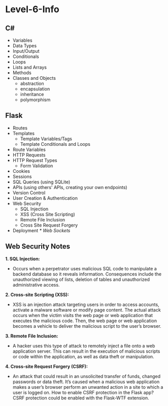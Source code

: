 # Level-6-Info

## C#
* Variables
* Data Types
* Input/Output
* Conditionals
* Loops
* Lists and Arrays
* Methods
* Classes and Objects
  * abstraction
  * encapsulation
  * inheritance
  * polymorphism
## Flask
* Routes
* Templates
  * Template Variables/Tags
  * Template Conditionals and Loops
* Route Variables
* HTTP Requests
* HTTP Request Types
  * Form Validation
* Cookies
* Sessions
* SQL Queries (using SQLite)
* APIs (using others' APIs, creating your own endpoints)
* Version Control
* User Creation & Authentication
* Web Security
  * SQL Injection
  * XSS (Cross Site Scripting)
  * Remote File Inclusion
  * Cross Site Request Forgery
* Deployment
_* Web Sockets_

## Web Security Notes
**1. SQL Injection:**
* Occurs when a perpetrator uses malicious SQL code to manipulate a backend database so it reveals information. Consequences include the unauthorized viewing of lists, deletion of tables and unauthorized administrative access.

**2. Cross-site Scripting (XSS):**
* XSS is an injection attack targeting users in order to access accounts, activate a malware software or modify page content. The actual attack occurs when the victim visits the web page or web application that executes the malicious code. Then, the web page or web application becomes a vehicle to deliver the malicious script to the user’s browser.

**3. Remote File Inclusion:**
* A hacker uses this type of attack to remotely inject a file onto a web application server. This can result in the execution of malicious scripts or code within the application, as well as data theft or manipulation.

**4. Cross-site Request Forgery (CSRF):**
* An attack that could result in an unsolicited transfer of funds, changed passwords or data theft. It’s caused when a malicious web application makes a user’s browser perform an unwanted action in a site to which a user is logged on. How to enable CSRF protection in the Flask app? CSRF protection could be enabled with the Flask-WTF extension.
